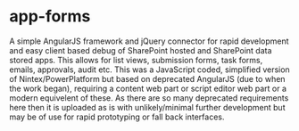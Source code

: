 # app-forms

A simple AngularJS framework and jQuery connector for rapid development and easy client based debug of SharePoint hosted and SharePoint data stored apps. This allows for list views, submission forms, task forms, emails, approvals, audit etc. This was a JavaScript coded, simplified version of Nintex/PowerPlatform but based on deprecated AngularJS (due to when the work began), requiring a content web part or script editor web part or a modern equivelent of these. As there are so many deprecated requirements here then it is uploaded as is with unlikely/minimal further development but may be of use for rapid prototyping or fall back interfaces.
